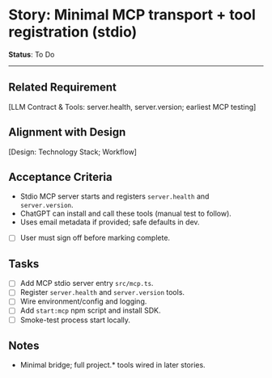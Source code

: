 # Story: Minimal MCP transport + tool registration (stdio)

**Status**: To Do

---

## Related Requirement

[LLM Contract & Tools: server.health, server.version; earliest MCP testing]

## Alignment with Design

[Design: Technology Stack; Workflow]

## Acceptance Criteria

- Stdio MCP server starts and registers `server.health` and `server.version`.
- ChatGPT can install and call these tools (manual test to follow).
- Uses email metadata if provided; safe defaults in dev.
- [ ] User must sign off before marking complete.

## Tasks

- [ ] Add MCP stdio server entry `src/mcp.ts`.
- [ ] Register `server.health` and `server.version` tools.
- [ ] Wire environment/config and logging.
- [ ] Add `start:mcp` npm script and install SDK.
- [ ] Smoke-test process start locally.

## Notes

- Minimal bridge; full project.\* tools wired in later stories.
